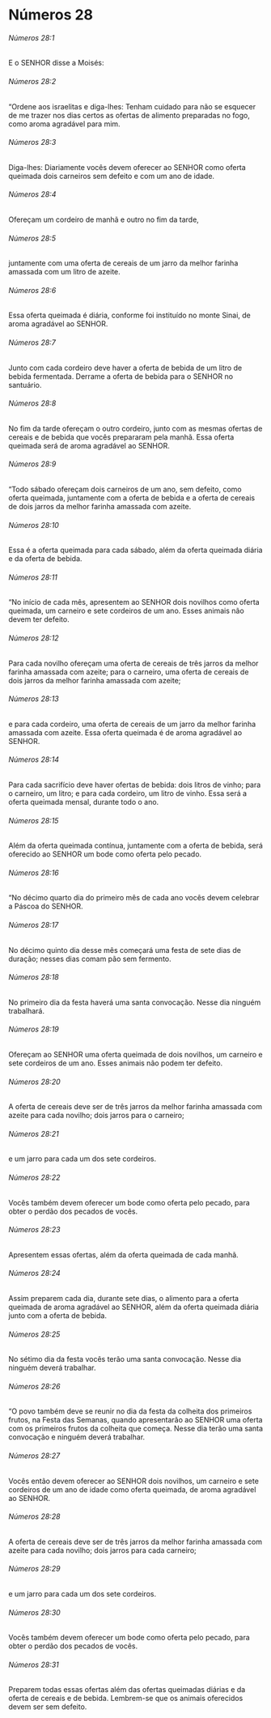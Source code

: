 # Números 28

###### Números 28:1

E o SENHOR disse a Moisés:

###### Números 28:2

“Ordene aos israelitas e diga-lhes: Tenham cuidado para não se esquecer de me trazer nos dias certos as ofertas de alimento preparadas no fogo, como aroma agradável para mim.

###### Números 28:3

Diga-lhes: Diariamente vocês devem oferecer ao SENHOR como oferta queimada dois carneiros sem defeito e com um ano de idade.

###### Números 28:4

Ofereçam um cordeiro de manhã e outro no fim da tarde,

###### Números 28:5

juntamente com uma oferta de cereais de um jarro da melhor farinha amassada com um litro de azeite.

###### Números 28:6

Essa oferta queimada é diária, conforme foi instituído no monte Sinai, de aroma agradável ao SENHOR.

###### Números 28:7

Junto com cada cordeiro deve haver a oferta de bebida de um litro de bebida fermentada. Derrame a oferta de bebida para o SENHOR no santuário.

###### Números 28:8

No fim da tarde ofereçam o outro cordeiro, junto com as mesmas ofertas de cereais e de bebida que vocês prepararam pela manhã. Essa oferta queimada será de aroma agradável ao SENHOR.

###### Números 28:9

“Todo sábado ofereçam dois carneiros de um ano, sem defeito, como oferta queimada, juntamente com a oferta de bebida e a oferta de cereais de dois jarros da melhor farinha amassada com azeite.

###### Números 28:10

Essa é a oferta queimada para cada sábado, além da oferta queimada diária e da oferta de bebida.

###### Números 28:11

“No início de cada mês, apresentem ao SENHOR dois novilhos como oferta queimada, um carneiro e sete cordeiros de um ano. Esses animais não devem ter defeito.

###### Números 28:12

Para cada novilho ofereçam uma oferta de cereais de três jarros da melhor farinha amassada com azeite; para o carneiro, uma oferta de cereais de dois jarros da melhor farinha amassada com azeite;

###### Números 28:13

e para cada cordeiro, uma oferta de cereais de um jarro da melhor farinha amassada com azeite. Essa oferta queimada é de aroma agradável ao SENHOR.

###### Números 28:14

Para cada sacrifício deve haver ofertas de bebida: dois litros de vinho; para o carneiro, um litro; e para cada cordeiro, um litro de vinho. Essa será a oferta queimada mensal, durante todo o ano.

###### Números 28:15

Além da oferta queimada contínua, juntamente com a oferta de bebida, será oferecido ao SENHOR um bode como oferta pelo pecado.

###### Números 28:16

“No décimo quarto dia do primeiro mês de cada ano vocês devem celebrar a Páscoa do SENHOR.

###### Números 28:17

No décimo quinto dia desse mês começará uma festa de sete dias de duração; nesses dias comam pão sem fermento.

###### Números 28:18

No primeiro dia da festa haverá uma santa convocação. Nesse dia ninguém trabalhará.

###### Números 28:19

Ofereçam ao SENHOR uma oferta queimada de dois novilhos, um carneiro e sete cordeiros de um ano. Esses animais não podem ter defeito.

###### Números 28:20

A oferta de cereais deve ser de três jarros da melhor farinha amassada com azeite para cada novilho; dois jarros para o carneiro;

###### Números 28:21

e um jarro para cada um dos sete cordeiros.

###### Números 28:22

Vocês também devem oferecer um bode como oferta pelo pecado, para obter o perdão dos pecados de vocês.

###### Números 28:23

Apresentem essas ofertas, além da oferta queimada de cada manhã.

###### Números 28:24

Assim preparem cada dia, durante sete dias, o alimento para a oferta queimada de aroma agradável ao SENHOR, além da oferta queimada diária junto com a oferta de bebida.

###### Números 28:25

No sétimo dia da festa vocês terão uma santa convocação. Nesse dia ninguém deverá trabalhar.

###### Números 28:26

“O povo também deve se reunir no dia da festa da colheita dos primeiros frutos, na Festa das Semanas, quando apresentarão ao SENHOR uma oferta com os primeiros frutos da colheita que começa. Nesse dia terão uma santa convocação e ninguém deverá trabalhar.

###### Números 28:27

Vocês então devem oferecer ao SENHOR dois novilhos, um carneiro e sete cordeiros de um ano de idade como oferta queimada, de aroma agradável ao SENHOR.

###### Números 28:28

A oferta de cereais deve ser de três jarros da melhor farinha amassada com azeite para cada novilho; dois jarros para cada carneiro;

###### Números 28:29

e um jarro para cada um dos sete cordeiros.

###### Números 28:30

Vocês também devem oferecer um bode como oferta pelo pecado, para obter o perdão dos pecados de vocês.

###### Números 28:31

Preparem todas essas ofertas além das ofertas queimadas diárias e da oferta de cereais e de bebida. Lembrem-se que os animais oferecidos devem ser sem defeito.

